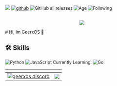 ![](https://komarev.com/ghpvc/?username=GeerxOS)
  [![github](https://img.shields.io/github/followers/GeerxOS?label=follow&style=social)](https://github.com/GeerxOS) 
    ![GitHub all releases](https://img.shields.io/github/downloads/GeerxOS/msfshell-2/total)
      ![Age](https://shields.io/badge/Age-18-black)
        ![Following](https://shields.io/badge/Following-12-white)</br></br>
<p align="center">
  <samp>
    <img src="https://media.discordapp.net/attachments/1133432207369850981/1135642245945643018/pokemon_pixel.gif">
</samp><br>
</p>
# Hi, Im GeerxOS 👋

## 🛠 Skills
![Python](https://img.shields.io/badge/python-3670A0?style=for-the-badge&logo=python&logoColor=ffdd54)
![JavaScript](https://img.shields.io/badge/javascript-%23323330.svg?style=for-the-badge&logo=javascript&logoColor=%23F7DF1E)
Currently Learning:
![Go](https://img.shields.io/badge/go-%2300ADD8.svg?style=for-the-badge&logo=go&logoColor=white)



| <a href="https://discord.c99.nl/widget/theme-1/615241717800501335.png"> </a> | </a> |
| ------------- | ------------- |
| <a href=""><img align="center" src="https://discord.c99.nl/widget/theme-1/875022358082113587.png" alt="geerxos discord" /></a> | <a href="https://github-readme-stats.vercel.app/api/top-langs/?username=GeerxOS&theme=merko&show_icons=true&hide_border=true&layout=compact"><img align="center" src="https://github-readme-stats.vercel.app/api/top-langs/?username=GeerxOS&theme=merko&show_icons=true&hide_border=true&layout=compact" /></a> |

